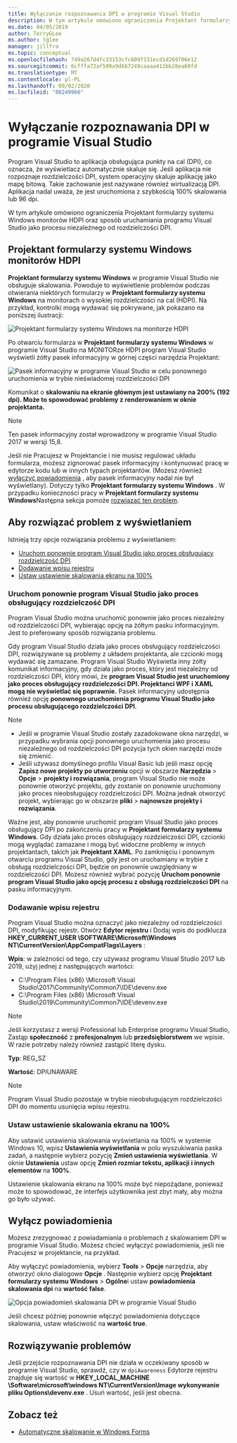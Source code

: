 ```yaml
---
title: Wyłączanie rozpoznawania DPI w programie Visual Studio
description: W tym artykule omówiono ograniczenia Projektant formularzy systemu Windows monitorów HDPI oraz sposób uruchamiania programu Visual Studio jako procesu niezależnego od rozdzielczości DPI.
ms.date: 04/05/2019
author: TerryGLee
ms.author: tglee
manager: jillfra
ms.topic: conceptual
ms.openlocfilehash: 749a267d4fc33153cfc609f331ecd1d269706e12
ms.sourcegitcommit: 6cfffa72af599a9d667249caaaa411bb28ea69fd
ms.translationtype: MT
ms.contentlocale: pl-PL
ms.lasthandoff: 09/02/2020
ms.locfileid: "88249966"
---
```

# <a name="disable-dpi-awareness-in-visual-studio"></a>Wyłączanie rozpoznawania DPI w programie Visual Studio

Program Visual Studio to aplikacja obsługująca punkty na cal (DPI), co oznacza, że wyświetlacz automatycznie skaluje się. Jeśli aplikacja nie rozpoznaje rozdzielczości DPI, system operacyjny skaluje aplikację jako mapę bitową. Takie zachowanie jest nazywane również wirtualizacją DPI. Aplikacja nadal uważa, że jest uruchomiona z szybkością 100% skalowania lub 96 dpi.

W tym artykule omówiono ograniczenia Projektant formularzy systemu Windows monitorów HDPI oraz sposób uruchamiania programu Visual Studio jako procesu niezależnego od rozdzielczości DPI.

## <a name="windows-forms-designer-on-hdpi-monitors"></a>Projektant formularzy systemu Windows monitorów HDPI

**Projektant formularzy systemu Windows** w programie Visual Studio nie obsługuje skalowania. Powoduje to wyświetlenie problemów podczas otwierania niektórych formularzy w **Projektant formularzy systemu Windows** na monitorach o wysokiej rozdzielczości na cal (HDPI). Na przykład, kontrolki mogą wydawać się pokrywane, jak pokazano na poniższej ilustracji:

![Projektant formularzy systemu Windows na monitorze HDPI](./media/win-forms-designer-hdpi.png)

Po otwarciu formularza w **Projektant formularzy systemu Windows** w programie Visual Studio na MONITORze HDPI program Visual Studio wyświetli żółty pasek informacyjny w górnej części narzędzia Projektant:

![Pasek informacyjny w programie Visual Studio w celu ponownego uruchomienia w trybie nieświadomej rozdzielczości DPI](./media/scaling-gold-bar.png)

Komunikat o **skalowaniu na ekranie głównym jest ustawiany na 200% (192 dpi). Może to spowodować problemy z renderowaniem w oknie projektanta.**

> [!NOTE]
> Ten pasek informacyjny został wprowadzony w programie Visual Studio 2017 w wersji 15,8.

Jeśli nie Pracujesz w Projektancie i nie musisz regulować układu formularza, możesz zignorować pasek informacyjny i kontynuować pracę w edytorze kodu lub w innych typach projektantów. (Możesz również [wyłączyć powiadomienia](#disable-notifications) , aby pasek informacyjny nadal nie był wyświetlany). Dotyczy tylko **Projektant formularzy systemu Windows** . W przypadku konieczności pracy w **Projektant formularzy systemu Windows**Następna sekcja pomoże [rozwiązać ten problem](#to-resolve-the-display-problem).

## <a name="to-resolve-the-display-problem"></a>Aby rozwiązać problem z wyświetlaniem

Istnieją trzy opcje rozwiązania problemu z wyświetlaniem:

- [Uruchom ponownie program Visual Studio jako proces obsługujący rozdzielczość DPI](#restart-visual-studio-as-a-dpi-unaware-process)
- [Dodawanie wpisu rejestru](#add-a-registry-entry)
- [Ustaw ustawienie skalowania ekranu na 100%](#set-your-display-scaling-setting-to-100)

### <a name="restart-visual-studio-as-a-dpi-unaware-process"></a>Uruchom ponownie program Visual Studio jako proces obsługujący rozdzielczość DPI

Program Visual Studio można uruchomić ponownie jako proces niezależny od rozdzielczości DPI, wybierając opcję na żółtym pasku informacyjnym. Jest to preferowany sposób rozwiązania problemu.

Gdy program Visual Studio działa jako proces obsługujący rozdzielczości DPI, rozwiązywane są problemy z układem projektanta, ale czcionki mogą wydawać się zamazane. Program Visual Studio Wyświetla inny żółty komunikat informacyjny, gdy działa jako proces, który jest niezależny od rozdzielczości DPI, który mówi, że **program Visual Studio jest uruchomiony jako proces obsługujący rozdzielczości DPI. Projektanci WPF i XAML mogą nie wyświetlać się poprawnie.** Pasek informacyjny udostępnia również opcję **ponownego uruchomienia programu Visual Studio jako procesu obsługującego rozdzielczości DPI**.

> [!NOTE]
> - Jeśli w programie Visual Studio zostały zazadokowane okna narzędzi, w przypadku wybrania opcji ponownego uruchomienia jako procesu niezależnego od rozdzielczości DPI pozycja tych okien narzędzi może się zmienić.
> - Jeśli używasz domyślnego profilu Visual Basic lub jeśli masz opcję **Zapisz nowe projekty po utworzeniu** opcji w obszarze **Narzędzia**  >  **Opcje**  >  **projekty i rozwiązania**, program Visual Studio nie może ponownie otworzyć projektu, gdy zostanie on ponownie uruchomiony jako proces nieobsługujący rozdzielczości DPI. Można jednak otworzyć projekt, wybierając go w obszarze **pliki**  >  **najnowsze projekty i rozwiązania**.

Ważne jest, aby ponownie uruchomić program Visual Studio jako proces obsługujący DPI po zakończeniu pracy w **Projektant formularzy systemu Windows**. Gdy działa jako proces obsługujący rozdzielczości DPI, czcionki mogą wyglądać zamazane i mogą być widoczne problemy w innych projektantach, takich jak **Projektant XAML**. Po zamknięciu i ponownym otwarciu programu Visual Studio, gdy jest on uruchamiany w trybie z obsługą rozdzielczości DPI, będzie on ponownie uwzględniany w rozdzielczości DPI. Możesz również wybrać pozycję **Uruchom ponownie program Visual Studio jako opcję procesu z obsługą rozdzielczości DPI** na pasku informacyjnym.

### <a name="add-a-registry-entry"></a>Dodawanie wpisu rejestru

Program Visual Studio można oznaczyć jako niezależny od rozdzielczości DPI, modyfikując rejestr. Otwórz **Edytor rejestru** i Dodaj wpis do podklucza **HKEY_CURRENT_USER \SOFTWARE\Microsoft\Windows NT\CurrentVersion\AppCompatFlags\Layers** :

**Wpis**: w zależności od tego, czy używasz programu Visual Studio 2017 lub 2019, użyj jednej z następujących wartości:

- C:\Program Files (x86) \Microsoft Visual Studio\2017\Community\Common7\IDE\devenv.exe
- C:\Program Files (x86) \Microsoft Visual Studio\2019\Community\Common7\IDE\devenv.exe

> [!NOTE]
> Jeśli korzystasz z wersji Professional lub Enterprise programu Visual Studio, Zastąp **społeczność** z **profesjonalnym** lub **przedsiębiorstwem** we wpisie. W razie potrzeby należy również zastąpić literę dysku.

**Typ**: REG_SZ

**Wartość**: DPIUNAWARE

> [!NOTE]
> Program Visual Studio pozostaje w trybie nieobsługującym rozdzielczości DPI do momentu usunięcia wpisu rejestru.

### <a name="set-your-display-scaling-setting-to-100"></a>Ustaw ustawienie skalowania ekranu na 100%

Aby ustawić ustawienia skalowania wyświetlania na 100% w systemie Windows 10, wpisz **Ustawienia wyświetlania** w polu wyszukiwania paska zadań, a następnie wybierz pozycję **Zmień ustawienia wyświetlania**. W oknie **Ustawienia** ustaw opcję **Zmień rozmiar tekstu, aplikacji i innych elementów** na **100%**.

Ustawienie skalowania ekranu na 100% może być niepożądane, ponieważ może to spowodować, że interfejs użytkownika jest zbyt mały, aby można go było używać.

## <a name="disable-notifications"></a>Wyłącz powiadomienia

Możesz zrezygnować z powiadamiania o problemach z skalowaniem DPI w programie Visual Studio. Możesz chcieć wyłączyć powiadomienia, jeśli nie Pracujesz w projektancie, na przykład.

Aby wyłączyć powiadomienia, wybierz **Tools**  >  **Opcje** narzędzia, aby otworzyć okno dialogowe **Opcje** . Następnie wybierz opcję **Projektant formularzy systemu Windows**  >  **Ogólne**i ustaw **powiadomienia skalowania dpi** na **wartość false**.

![Opcja powiadomień skalowania DPI w programie Visual Studio](./media/notifications-option.png)

Jeśli chcesz później ponownie włączyć powiadomienia dotyczące skalowania, ustaw właściwość na **wartość true**.

## <a name="troubleshoot"></a>Rozwiązywanie problemów

Jeśli przejście rozpoznawania DPI nie działa w oczekiwany sposób w programie Visual Studio, sprawdź, czy w `dpiAwareness` Edytorze rejestru znajduje się wartość w **HKEY_LOCAL_MACHINE \Software\microsoft\windows NT\CurrentVersion\Image wykonywanie pliku Options\devenv.exe** . Usuń wartość, jeśli jest obecna.

## <a name="see-also"></a>Zobacz też

- [Automatyczne skalowanie w Windows Forms](/dotnet/framework/winforms/automatic-scaling-in-windows-forms)
